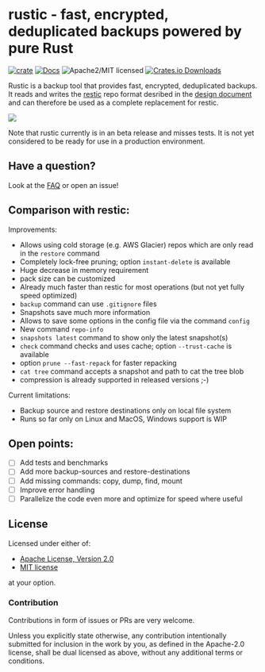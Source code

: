 # rustic - fast, encrypted, deduplicated backups powered by pure Rust

[![crate][crate-image]][crate-link]
[![Docs][docs-image]][docs-link]
![Apache2/MIT licensed][license-image]
[![Crates.io Downloads][downloads-image]][crate-link]

Rustic is a backup tool that provides fast, encrypted, deduplicated backups.
It reads and writes the [restic][1] repo format desribed in the [design document][2]
and can therefore be used as a complete replacement for restic.

<img src="https://github.com/rustic-rs/rustic/blob/main/screenshots/rustic.png">

Note that rustic currently is in an beta release and misses tests.
It is not yet considered to be ready for use in a production environment.

## Have a question?

Look at the [FAQ][3] or open an issue!

## Comparison with restic:

Improvements:
 * Allows using cold storage (e.g. AWS Glacier) repos which are only read in the `restore` command
 * Completely lock-free pruning; option `instant-delete` is available
 * Huge decrease in memory requirement
 * pack size can be customized
 * Already much faster than restic for most operations (but not yet fully speed optimized)
 * `backup` command can use `.gitignore` files
 * Snapshots save much more information
 * Allows to save some options in the config file via the command `config`
 * New command `repo-info`
 * `snapshots latest` command to show only the latest snapshot(s)
 * `check` command checks and uses cache; option `--trust-cache` is available
 * option `prune --fast-repack` for faster repacking
 * `cat tree` command accepts a snapshot and path to cat the tree blob
 * compression is already supported in released versions ;-)

Current limitations:
 * Backup source and restore destinations only on local file system
 * Runs so far only on Linux and MacOS, Windows support is WIP
 
## Open points:
 * [ ] Add tests and benchmarks
 * [ ] Add more backup-sources and restore-destinations
 * [ ] Add missing commands: copy, dump, find, mount
 * [ ] Improve error handling
 * [ ] Parallelize the code even more and optimize for speed where useful

## License

Licensed under either of:

 * [Apache License, Version 2.0](http://www.apache.org/licenses/LICENSE-2.0)
 * [MIT license](http://opensource.org/licenses/MIT)

at your option.

### Contribution

Contributions in form of issues or PRs are very welcome.

Unless you explicitly state otherwise, any contribution intentionally submitted
for inclusion in the work by you, as defined in the Apache-2.0 license, shall be
dual licensed as above, without any additional terms or conditions.


[//]: # (badges)

[crate-image]: https://img.shields.io/crates/v/rustic-rs.svg
[crate-link]: https://crates.io/crates/rustic-rs
[docs-image]: https://docs.rs/rustic-rs/badge.svg
[docs-link]: https://docs.rs/rustic-rs/
[license-image]: https://img.shields.io/badge/license-Apache2.0/MIT-blue.svg
[downloads-image]: https://img.shields.io/crates/d/rustic-rs.svg

[//]: # (general links)

[1]: https://github.com/restic/restic
[2]: https://github.com/restic/restic/blob/master/doc/design.rst
[3]: https://github.com/rustic-rs/rustic/blob/main/FAQ.md
